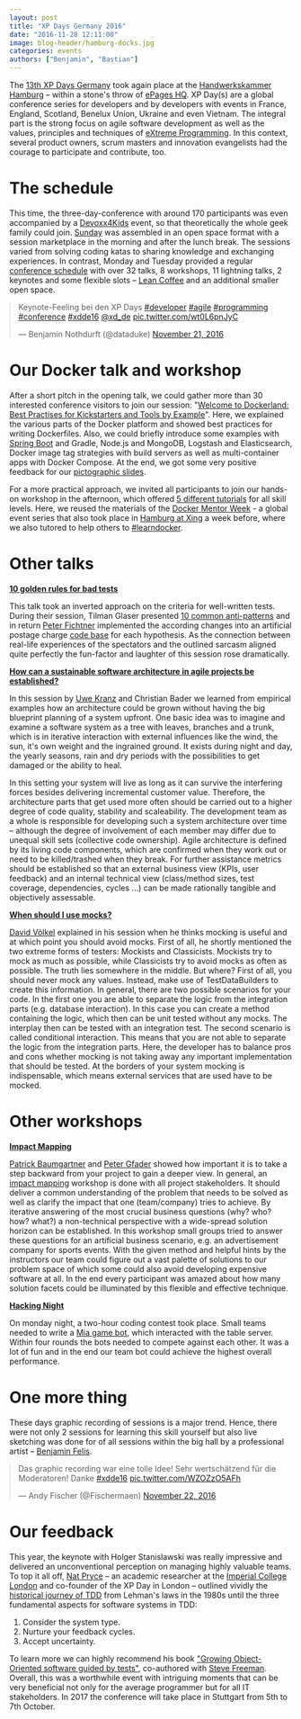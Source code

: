 ```yaml
---
layout: post
title: "XP Days Germany 2016"
date: "2016-11-28 12:11:00"
image: blog-header/hamburg-docks.jpg
categories: events
authors: ["Benjamin", "Bastian"]
---
```

<style>
.twitter-tweet {
  margin: auto;
}
</style>

The [13th XP Days Germany](http://www.xpdays.de/2016/) took again place at the [Handwerkskammer Hamburg](https://www.hwk-hamburg.de) – within a stone's throw of [ePages HQ](http://www.epages.com).
XP Day(s) are a global conference series for developers and by developers with events in France, England, Scotland, Benelux Union, Ukraine and even Vietnam.
The integral part is the strong focus on agile software development as well as the values, principles and techniques of [eXtreme Programming](https://en.wikipedia.org/wiki/Extreme_programming).
In this context, several product owners, scrum masters and innovation evangelists had the courage to participate and contribute, too.

# The schedule

This time, the three-day-conference with around 170 participants was even accompanied by a [Devoxx4Kids](http://www.devoxx4kids-hamburg.de) event, so that theoretically the whole geek family could join.
[Sunday](http://www.xpdays.de/2016/downloads/community-day/OpenSpaceSonntag.pdf) was assembled in an open space format with a session marketplace in the morning and after the lunch break.
The sessions varied from solving coding katas to sharing knowledge and exchanging experiences.
In contrast, Monday and Tuesday provided a regular [conference schedule](http://www.xpdays.de/2016/programm/) with over 32 talks, 8 workshops, 11 lightning talks, 2 keynotes and some flexible slots – [Lean Coffee](http://german.leancoffee.org/) and an additional smaller open space.

<blockquote class="twitter-tweet" data-lang="en"><p lang="en" dir="ltr">Keynote-Feeling bei den XP Days <a href="https://twitter.com/hashtag/developer?src=hash">#developer</a> <a href="https://twitter.com/hashtag/agile?src=hash">#agile</a> <a href="https://twitter.com/hashtag/programming?src=hash">#programming</a> <a href="https://twitter.com/hashtag/conference?src=hash">#conference</a> <a href="https://twitter.com/hashtag/xdde16?src=hash">#xdde16</a> <a href="https://twitter.com/xd_de">@xd_de</a> <a href="https://t.co/wt0L6pnJyC">pic.twitter.com/wt0L6pnJyC</a></p>&mdash; Benjamin Nothdurft (@dataduke) <a href="https://twitter.com/dataduke/status/800710674884141056">November 21, 2016</a></blockquote>
<script async src="//platform.twitter.com/widgets.js" charset="utf-8"></script>

# Our Docker talk and workshop

After a short pitch in the opening talk, we could gather more than 30 interested conference visitors to join our session: "[Welcome to Dockerland: Best Practises for Kickstarters and Tools by Example](http://www.xpdays.de/2016/sessions/116-welcome-to-dockerland-best-practices-for-kickstarters-tools-by-example.html)".
Here, we explained the various parts of the Docker platform and showed best practices for writing Dockerfiles.
Also, we could briefly introduce some examples with [Spring Boot](https://spring.io/guides/gs/spring-boot-docker/) and Gradle, Node.js and MongoDB, Logstash and Elasticsearch, Docker image tag strategies with build servers as well as multi-container apps with Docker Compose.
At the end, we got some very positive feedback for our [pictographic slides](https://speakerdeck.com/dataduke/welcome-to-dockerland-xdde16).

<script async class="speakerdeck-embed" data-id="7aacbd41660c4f86b2e1b5fff3b5afac" data-ratio="1.37081659973226" src="//speakerdeck.com/assets/embed.js"></script>

For a more practical approach, we invited all participants to join our hands-on workshop in the afternoon, which offered [5 different tutorials](http://training.docker.com/category/docker-mentor-week) for all skill levels.
Here, we reused the materials of the [Docker Mentor Week](https://blog.docker.com/2016/10/docker-global-mentor-week-2016/) - a global event series that also took place in [Hamburg at Xing](https://www.meetup.com/Docker-Hamburg/events/234772983/) a week before, where we also tutored to help others to [#learndocker](https://twitter.com/search?vertical=default&q=%23learndocker).

# Other talks

**[10 golden rules for bad tests](http://www.xpdays.de/2016/sessions/102-die-10-goldenen-regeln-fuer-schlechte-tests.html)**

This talk took an inverted approach on the criteria for well-written tests.
During their session, Tilman Glaser presented [10 common anti-patterns](http://www.xpdays.de/2016/downloads/102-die-10-goldenen-regeln-fuer-schlechte-tests/10_goldene_Regeln_mit_codelinks_xpdays2016.pdf) and in return [Peter Fichtner](https://twitter.com/petfic) implemented the according changes into an artificial postage charge [code base](https://github.com/fiduciagad/die10goldenenRegelnFuerSchlechteTests) for each hypothesis.
As the connection between real-life experiences of the spectators and the outlined sarcasm aligned quite perfectly the fun-factor and laughter of this session rose dramatically.

**[How can a sustainable software architecture in agile projects be established?](http://www.xpdays.de/2016/sessions/113-auf-agilen-pfaden-wie-entsteht-eine-nachhaltige-architektur-in-agilen-projekten.html)**

In this session by [Uwe Kranz](https://twitter.com/uwe_kranz) and Christian Bader we learned from empirical examples how an architecture could be grown without having the big blueprint planning of a system upfront.
One basic idea was to imagine and examine a software system as a tree with leaves, branches and a trunk, which is in iterative interaction with external influences like the wind, the sun, it's own weight and the ingrained ground.
It exists during night and day, the yearly seasons, rain and dry periods with the possibilities to get damaged or the ability to heal.

In this setting your system will live as long as it can survive the interfering forces besides delivering incremental customer value.
Therefore, the architecture parts that get used more often should be carried out to a higher degree of code quality, stability and scaleability.
The development team as a whole is responsible for developing such a system architecture over time – although the degree of involvement of each member may differ due to unequal skill sets (collective code ownership).
Agile architecture is defined by its living code components, which are confirmed when they work out or need to be killed/trashed when they break.
For further assistance metrics should be established so that an external business view (KPIs, user feedback) and an internal technical view (class/method sizes, test coverage, dependencies, cycles ...) can be made rationally tangible and objectively assessable.

**[When should I use mocks?](http://www.xpdays.de/2016/sessions/055-wann-soll-ich-mocken.html)**

[David Völkel](https://twitter.com/davidvoelkel) explained in his session when he thinks mocking is useful and at which point you should avoid mocks.
First of all, he shortly mentioned the two extreme forms of testers: Mockists and Classicists.
Mockists try to mock as much as possible, while Classicists try to avoid mocks as often as possible.
The truth lies somewhere in the middle.
But where?
First of all, you should never mock any values.
Instead, make use of TestDataBuilders to create this information.
In general, there are two possible scenarios for your code.
In the first one you are able to separate the logic from the integration parts (e.g. database interaction).
In this case you can create a method containing the logic, which then can be unit tested without any mocks.
The interplay then can be tested with an integration test.
The second scenario is called conditional interaction.
This means that you are not able to separate the logic from the integration parts.
Here, the developer has to balance pros and cons whether mocking is not taking away any important implementation that should be tested.
At the borders of your system mocking is indispensable, which means external services that are used have to be mocked.

# Other workshops

**[Impact Mapping](http://www.xpdays.de/2016/sessions/061-impact-mapping-workshop.html)**

[Patrick Baumgartner](https://twitter.com/patbaumgartner) and [Peter Gfader](https://twitter.com/peitor) showed how important it is to take a step backward from your project to gain a deeper view.
In general, an [impact mapping](https://www.impactmapping.org/index.html) workshop is done with all project stakeholders.
It should deliver a common understanding of the problem that needs to be solved as well as clarify the impact that one (team/company) tries to achieve.
By iterative answering of the most crucial business questions (why? who? how? what?) a non-technical perspective with a wide-spread solution horizon can be established.
In this workshop small groups tried to answer these questions for an artificial business scenario, e.g. an advertisement company for sports events.
With the given method and helpful hints by the instructors our team could figure out a vast palette of solutions to our problem space of which some could also avoid developing expensive software at all.
In the end every participant was amazed about how many solution facets could be illuminated by this flexible and effective technique.

**[Hacking Night](https://github.com/jlink/maexchen)**

On monday night, a two-hour coding contest took place.
Small teams needed to write a [Mia game bot](https://github.com/jlink/maexchen), which interacted with the table server.
Within four rounds the bots needed to compete against each other. It was a lot of fun and in the end our team bot could achieve the highest overall performance.

# One more thing

These days graphic recording of sessions is a major trend.
Hence, there were not only 2 sessions for learning this skill yourself but also live sketching was done for of all sessions within the big hall by a professional artist – [Benjamin Felis](https://twitter.com/benjaminfelis).

<blockquote class="twitter-tweet" data-lang="en"><p lang="de" dir="ltr">Das graphic recording war eine tolle Idee! Sehr wertschätzend für die Moderatoren! Danke <a href="https://twitter.com/hashtag/xdde16?src=hash">#xdde16</a> <a href="https://t.co/WZOZzO5AFh">pic.twitter.com/WZOZzO5AFh</a></p>&mdash; Andy Fischer (@Fischermaen) <a href="https://twitter.com/Fischermaen/status/801088541094715393">November 22, 2016</a></blockquote>
<script async src="//platform.twitter.com/widgets.js" charset="utf-8"></script>

# Our feedback

This year, the keynote with Holger Stanislawski was really impressive and delivered an unconventional perception on managing highly valuable teams.
To top it all off, [Nat Pryce](https://twitter.com/natpryce) – an academic researcher at the [Imperial College London](http://www.doc.ic.ac.uk/~np2/) and co-founder of the XP Day in London – outlined vividly the [historical journey of TDD](http://www.xpdays.de/2016/downloads/keynote-di/Wisdom_of_the_Ancients__2_.pdf) from Lehman's laws in the 1980s until the three fundamental aspects for software systems in TDD:

1. Consider the system type.
2. Nurture your feedback cycles.
3. Accept uncertainty.

To learn more we can highly recommend his book ["Growing Object-Oriented software guided by tests"](https://www.amazon.com/Growing-Object-Oriented-Software-Guided-Tests/dp/0321503627), co-authored with [Steve Freeman](https://twitter.com/sf105).
Overall, this was a worthwhile event with intriguing moments that can be very beneficial not only for the average programmer but for all IT stakeholders.
In 2017 the conference will take place in Stuttgart from 5th to 7th October.
